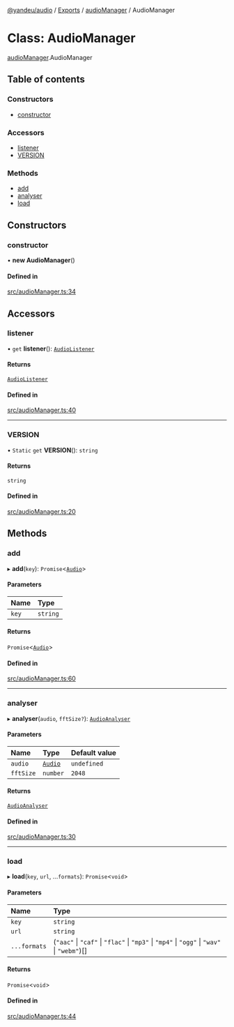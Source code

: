 [@yandeu/audio](../README.md) / [Exports](../modules.md) / [audioManager](../modules/audioManager.md) / AudioManager

# Class: AudioManager

[audioManager](../modules/audioManager.md).AudioManager

## Table of contents

### Constructors

- [constructor](audioManager.AudioManager.md#constructor)

### Accessors

- [listener](audioManager.AudioManager.md#listener)
- [VERSION](audioManager.AudioManager.md#version)

### Methods

- [add](audioManager.AudioManager.md#add)
- [analyser](audioManager.AudioManager.md#analyser)
- [load](audioManager.AudioManager.md#load)

## Constructors

### constructor

• **new AudioManager**()

#### Defined in

[src/audioManager.ts:34](https://github.com/yandeu/audio/blob/2f71ca1/src/audioManager.ts#L34)

## Accessors

### listener

• `get` **listener**(): [`AudioListener`](audio_audioListener.AudioListener.md)

#### Returns

[`AudioListener`](audio_audioListener.AudioListener.md)

#### Defined in

[src/audioManager.ts:40](https://github.com/yandeu/audio/blob/2f71ca1/src/audioManager.ts#L40)

___

### VERSION

• `Static` `get` **VERSION**(): `string`

#### Returns

`string`

#### Defined in

[src/audioManager.ts:20](https://github.com/yandeu/audio/blob/2f71ca1/src/audioManager.ts#L20)

## Methods

### add

▸ **add**(`key`): `Promise`<[`Audio`](audio_audio.Audio.md)\>

#### Parameters

| Name | Type |
| :------ | :------ |
| `key` | `string` |

#### Returns

`Promise`<[`Audio`](audio_audio.Audio.md)\>

#### Defined in

[src/audioManager.ts:60](https://github.com/yandeu/audio/blob/2f71ca1/src/audioManager.ts#L60)

___

### analyser

▸ **analyser**(`audio`, `fftSize?`): [`AudioAnalyser`](audio_audioAnalyser.AudioAnalyser.md)

#### Parameters

| Name | Type | Default value |
| :------ | :------ | :------ |
| `audio` | [`Audio`](audio_audio.Audio.md) | `undefined` |
| `fftSize` | `number` | `2048` |

#### Returns

[`AudioAnalyser`](audio_audioAnalyser.AudioAnalyser.md)

#### Defined in

[src/audioManager.ts:30](https://github.com/yandeu/audio/blob/2f71ca1/src/audioManager.ts#L30)

___

### load

▸ **load**(`key`, `url`, ...`formats`): `Promise`<`void`\>

#### Parameters

| Name | Type |
| :------ | :------ |
| `key` | `string` |
| `url` | `string` |
| `...formats` | (``"aac"`` \| ``"caf"`` \| ``"flac"`` \| ``"mp3"`` \| ``"mp4"`` \| ``"ogg"`` \| ``"wav"`` \| ``"webm"``)[] |

#### Returns

`Promise`<`void`\>

#### Defined in

[src/audioManager.ts:44](https://github.com/yandeu/audio/blob/2f71ca1/src/audioManager.ts#L44)
